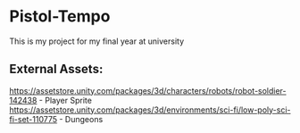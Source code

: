 # Pistol-Tempo
This is my project for my final year at university



## External Assets:
https://assetstore.unity.com/packages/3d/characters/robots/robot-soldier-142438 - Player Sprite
https://assetstore.unity.com/packages/3d/environments/sci-fi/low-poly-sci-fi-set-110775 - Dungeons
